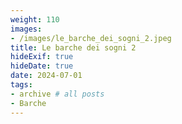 ```yaml
---
weight: 110
images:
- /images/le_barche_dei_sogni_2.jpeg
title: Le barche dei sogni 2
hideExif: true
hideDate: true
date: 2024-07-01
tags:
- archive # all posts
- Barche
---
```

